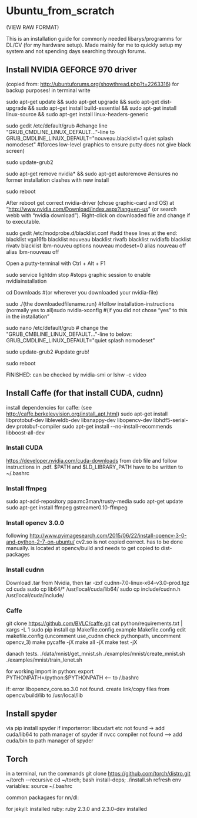 # Ubuntu_from_scratch
(VIEW RAW FORMAT)

This is an installation guide for commonly needed libarys/programms for DL/CV (for my hardware setup). Made mainly for me to quickly setup my system and not spending days searching through forums.

## Install NVIDIA GEFORCE 970 driver 
(copied from: http://ubuntuforums.org/showthread.php?t=2263316) for backup purposes!
in terminal write

sudo apt-get update && sudo apt-get upgrade && sudo apt-get dist-upgrade && sudo apt-get install build-essential && sudo
apt-get install linux-source && sudo apt-get install linux-headers-generic

sudo gedit /etc/default/grub #change line "GRUB_CMDLINE_LINUX_DEFAULT..."-line to
GRUB_CMDLINE_LINUX_DEFAULT="nouveau.blacklist=1 quiet splash nomodeset" #(forces low-level graphics to ensure putty does not give black screen)

sudo update-grub2

sudo apt-get remove nvidia* && sudo apt-get autoremove #ensures no former installation clashes with new install

sudo reboot


After reboot get correct nvidia-driver (chose graphic-card and OS) at “http://www.nvidia.com/Download/index.aspx?lang=en-us" (or search webb with “nvidia download”). Right-click on downloaded file and change if to executable.

sudo gedit /etc/modprobe.d/blacklist.conf #add these lines at the end:
blacklist vga16fb
blacklist nouveau
blacklist rivafb
blacklist nvidiafb
blacklist rivatv
blacklist lbm-nouveu
options nouveau modeset=0
alias nouveau off
alias lbm-nouveau off


Open a putty-terminal with Ctrl + Alt + F1

sudo service lightdm stop #stops graphic session to enable nvidiainstallation

cd Downloads #(or wherever you downloaded your nvidia-file)

sudo ./{the downloadedfilename.run} #follow installation-instructions (normally yes to all)sudo nvidia-xconfig #(if you did not chose “yes” to this in the installation”

sudo nano /etc/default/grub # change the "GRUB_CMBLINE_LINUX_DEFAULT..."-line to below:
GRUB_CMDLINE_LINUX_DEFAULT="quiet splash nomodeset”

sudo update-grub2 #update grub!

sudo reboot


FINISHED: can be checked by nvidia-smi or lshw -c video

## Install Caffe (for that install CUDA, cudnn)
install dependencies for caffe: (see http://caffe.berkeleyvision.org/install_apt.html)
sudo apt-get install libprotobuf-dev libleveldb-dev libsnappy-dev libopencv-dev libhdf5-serial-dev protobuf-compiler
sudo apt-get install --no-install-recommends libboost-all-dev

### Install CUDA 
https://developer.nvidia.com/cuda-downloads from deb file and follow instructions in .pdf. 
$PATH and $LD_LIBRARY_PATH have to be written to ~/.bashrc

### Install ffmpeg 

sudo apt-add-repository ppa:mc3man/trusty-media
sudo apt-get update
sudo apt-get install ffmpeg gstreamer0.10-ffmpeg

### Install opencv 3.0.0
following  http://www.pyimagesearch.com/2015/06/22/install-opencv-3-0-and-python-2-7-on-ubuntu/
cv2.so is not copied correct. has to be done manually. is located at opencv/build and needs to get copied to dist-packages

### Install cudnn
Download .tar from Nvidia, then
tar -zxf cudnn-7.0-linux-x64-v3.0-prod.tgz
cd cuda
sudo cp lib64/* /usr/local/cuda/lib64/
sudo cp include/cudnn.h /usr/local/cuda/include/

### Caffe

git clone https://github.com/BVLC/caffe.git
cat python/requirements.txt | xargs -L 1 sudo pip install 
cp Makefile.config.example Makefile.config
edit makefile.config (uncomment use_cudnn check pythonpath, uncomment opencv_3)
make pycaffe -jX
make all -jX
make test -jX

danach tests.
./data/mnist/get_mnist.sh
./examples/mnist/create_mnist.sh
./examples/mnist/train_lenet.sh

for working import in python:
export PYTHONPATH=<caffe-home>/python:$PYTHONPATH <-- to /.bashrc

if: error libopencv_core.so.3.0 not found. create link/copy files from opencv/build/lib to /usr/local/lib


## Install spyder
via pip install spyder
if importerror: libcudart etc not found -> add cuda/lib64 to path manager of spyder
if nvcc compiler not found --> add cuda/bin to path manager of spyder

## Torch
in a terminal, run the commands
git clone https://github.com/torch/distro.git ~/torch --recursive
cd ~/torch; bash install-deps;
./install.sh
refresh env variables:
source ~/.bashrc

common packagaes for nn/dl: 


for jekyll: installed ruby: ruby 2.3.0 and 2.3.0-dev installed
